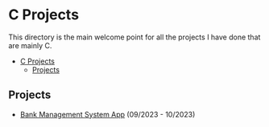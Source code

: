 # C Projects
This directory is the main welcome point for all the projects I have done that are mainly C.

- [C Projects](#c-projects)
  - [Projects](#projects)

## Projects
- [Bank Management System App](https://github.com/Dossr-NK/Personal-Projects/tree/main/C/Bank%20Management%20System%20App) (09/2023 - 10/2023)
